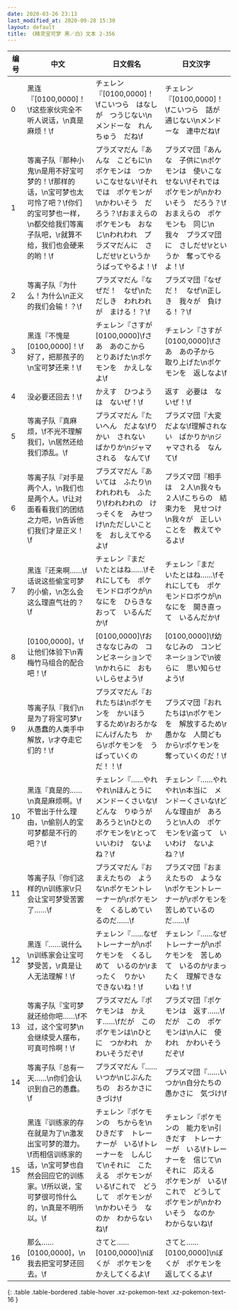 ```yaml
---
date: 2020-03-26 23:13
last_modified_at: 2020-09-28 15:30
layout: default
title: 《精灵宝可梦 黑／白》文本 2-356
---
```

| 编号 | 中文 | 日文假名 | 日文汉字 |
| ---- | ---- | ---- | --- |
| 0 | 黑连『[0100,0000]！\f这些家伙完全不听人说话，\n真是麻烦！\f | チェレン『[0100,0000]！\fこいつら　はなしが　つうじない\nメンドーな　れんちゅう　だね\f | チェレン『[0100,0000]！\fこいつら　話が　通じない\nメンドーな　連中だね\f |
| 1 | 等离子队『那种小鬼\n是用不好宝可梦的！\f那样的话，\n宝可梦也太可怜了吧？\f你们的宝可梦也一样，\n都交给我们等离子队吧，\r就算不给，我们也会硬来的哟！\f | プラズマだん『あんな　こどもに\nポケモンは　つかいこなせない\fそれでは　ポケモンが\nかわいそう　だろう？\fおまえらの　ポケモンも　おなじ\nわれわれ　プラズマだんに　さしだせ\rというか　うばってやるよ！\f | プラズマ団『あんな　子供に\nポケモンは　使いこなせない\fそれでは　ポケモンが\nかわいそう　だろう？\fおまえらの　ポケモンも　同じ\n我々　プラズマ団に　さしだせ\rというか　奪ってやるよ！\f |
| 2 | 等离子队『为什么！为什么\n正义的我们会输！？\f | プラズマだん『なぜだ！　なぜ\nただしき　われわれが　まける！？\f | プラズマ団『なぜだ！　なぜ\n正しき　我々が　負ける！？\f |
| 3 | 黑连『不愧是[0100,0000]！\f好了，把那孩子的\n宝可梦还来！\f | チェレン『さすが　[0100,0000]\fさあ　あのこから　とりあげた\nポケモンを　かえしなよ\f | チェレン『さすが　[0100,0000]\fさあ　あの子から　取り上げた\nポケモンを　返しなよ\f |
| 4 | 没必要还回去！\f | かえす　ひつようは　ないぜ！\f | 返す　必要は　ないぜ！\f |
| 5 | 等离子队『真麻烦，\f不光不理解我们，\n居然还给我们添乱。\f | プラズマだん『たいへん　だよな\fりかい　されない　ばかりか\nジャマされる　なんて\f | プラズマ団『大変だよな\f理解されない　ばかりか\nジャマされる　なんて\f |
| 6 | 等离子队『对手是两个人，\n我们也是两个人。\f让对面看看我们的团结之力吧，\n告诉他们我们才是正义！\f | プラズマだん『あいては　ふたり\nわれわれも　ふたり\fわれわれの　けっそくを　みせつけ\nただしいことを　おしえてやるよ\f | プラズマ団『相手は　２人\n我々も　２人\fこちらの　結束力を　見せつけ\n我々が　正しいことを　教えてやるよ\f |
| 7 | 黑连『还来啊……\f话说这些偷宝可梦的小偷，\n怎么会这么理直气壮的？\f | チェレン『まだ　いたとはね……\fそれにしても　ポケモンドロボウが\nなにを　ひらきなおって　いるんだか\f | チェレン『まだ　いたとはね……\fそれにしても　ポケモンドロボウが\nなにを　開き直って　いるんだか\f |
| 8 | [0100,0000]，\f让他们体验下\n青梅竹马组合的配合吧！\f | [0100,0000]\fおさななじみの　コンビネーションで\nかれらに　おもいしらせよう\f | [0100,0000]\f幼なじみの　コンビネーションで\n彼らに　思い知らせよう\f |
| 9 | 等离子队『我们\n是为了将宝可梦\r从愚蠢的人类手中解放，\r才夺走它们的！\f | プラズマだん『おれたちは\nポケモンを　かいほう　するため\rおろかな　にんげんたち　から\rポケモンを　うばっていくのだ！！\f | プラズマ団『おれたちは\nポケモンを　解放するため\r愚かな　人間どもから\rポケモンを　奪っていくのだ！\f |
| 10 | 黑连『真是的……\n真是麻烦啊。\f不管出于什么理由，\n偷别人的宝可梦都是不行的吧？\f | チェレン『……やれやれ\nほんとうに　メンドーくさいな\fどんな　りゆうが　あろうと\nひとの　ポケモンを\rとって　いいわけ　ないよね？\f | チェレン『……やれやれ\n本当に　メンドーくさいな\fどんな理由が　あろうと\n人の　ポケモンを\r盗って　いいわけ　ないよね？\f |
| 11 | 等离子队『你们这样的\n训练家\r只会让宝可梦受苦罢了……\f | プラズマだん『おまえたちの　ような\nポケモントレーナーが\rポケモンを　くるしめているのだ……\f | プラズマ団『おまえたちの　ような\nポケモントレーナーが\rポケモンを　苦しめているのだ……\f |
| 12 | 黑连『……说什么\n训练家会让宝可梦受苦，\r真是让人无法理解！\f | チェレン『……なぜ　トレーナーが\nポケモンを　くるしめて　いるのか\rまったく　りかい　できないね！\f | チェレン『……なぜ　トレーナーが\nポケモンを　苦しめて　いるのか\rまったく　理解できないね！\f |
| 13 | 等离子队『宝可梦就还给你吧……\f不过，这个宝可梦\n会继续受人摆布，可真可怜啊！\f | プラズマだん『ポケモンは　かえす……\fだが　この　ポケモンは\nひとに　つかわれ　かわいそうだぞ\f | プラズマ団『ポケモンは　返す……\fだが　この　ポケモンは\n人に　使われ　かわいそうだぞ\f |
| 14 | 等离子队『总有一天……\n你们会认识到自己的愚蠢。\f | プラズマだん『……いつか\nじぶんたちの　おろかさに　きづけ\f | プラズマ団『……いつか\n自分たちの　愚かさに　気づけ\f |
| 15 | 黑连『训练家的存在就是为了\n激发出宝可梦的潜力。\f而相信训练家的话，\n宝可梦也自然会回应它的训练家。\f所以说，宝可梦很可怜什么的，\n真是不明所以。\f | チェレン『ポケモンの　ちからを\nひきだす　トレーナーが　いる\fトレーナーを　しんじて\nそれに　こたえる　ポケモンが　いる\fこれで　どうして　ポケモンが\nかわいそう　なのか　わからないね\f | チェレン『ポケモンの　能力を\n引きだす　トレーナーが　いる\fトレーナーを　信じて\nそれに　応える　ポケモンが　いる\fこれで　どうして　ポケモンが\nかわいそう　なのか　わからないね\f |
| 16 | 那么……[0100,0000]，\n我去把宝可梦还回去。\f | さてと……　[0100,0000]\nぼくが　ポケモンを　かえしてくるよ\f | さてと……　[0100,0000]\nぼくが　ポケモンを　返してくるよ\f |
{: .table .table-bordered .table-hover .xz-pokemon-text .xz-pokemon-text-16 }